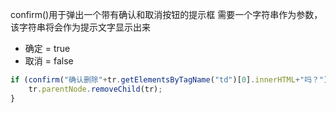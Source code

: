 ﻿confirm()用于弹出一个带有确认和取消按钮的提示框
需要一个字符串作为参数，该字符串将会作为提示文字显示出来
- 确定 = true
- 取消 = false
```javascript
if (confirm("确认删除"+tr.getElementsByTagName("td")[0].innerHTML+"吗？")){
	tr.parentNode.removeChild(tr);
}
```
